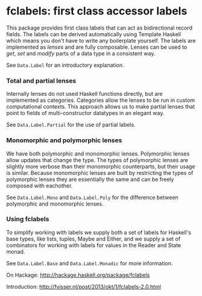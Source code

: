 # fclabels: first class accessor labels

This package provides first class labels that can act as bidirectional record
fields. The labels can be derived automatically using Template Haskell which
means you don't have to write any boilerplate yourself. The labels are
implemented as _lenses_ and are fully composable. Lenses can be used to _get_,
_set_ and _modify_ parts of a data type in a consistent way.

See `Data.Label` for an introductory explanation.

### Total and partial lenses

Internally lenses do not used Haskell functions directly, but are implemented
as categories. Categories allow the lenses to be run in custom computational
contexts. This approach allows us to make partial lenses that point to fields
of multi-constructor datatypes in an elegant way.

See `Data.Label.Partial` for the use of partial labels.

### Monomorphic and polymorphic lenses

We have both polymorphic and monomorphic lenses. Polymorphic lenses allow
updates that change the type. The types of polymorphic lenses are slightly more
verbose than their monomorphic counterparts, but their usage is similar.
Because monomorphic lenses are built by restricting the types of polymorphic
lenses they are essentially the same and can be freely composed with eachother.

See `Data.Label.Mono` and `Data.Label.Poly` for the difference between
polymorphic and monomorphic lenses.

### Using fclabels

To simplify working with labels we supply both a set of labels for Haskell's
base types, like lists, tuples, Maybe and Either, and we supply a set of
combinators for working with labels for values in the Reader and State monad.

See `Data.Label.Base` and `Data.Label.Monadic` for more information.

On Hackage: http://hackage.haskell.org/package/fclabels

Introduction: http://fvisser.nl/post/2013/okt/1/fclabels-2.0.html

